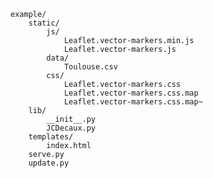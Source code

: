     example/
        static/
            js/
                Leaflet.vector-markers.min.js
                Leaflet.vector-markers.js
            data/
                Toulouse.csv
            css/
                Leaflet.vector-markers.css
                Leaflet.vector-markers.css.map
                Leaflet.vector-markers.css.map~
        lib/
            __init__.py
            JCDecaux.py
        templates/
            index.html
        serve.py
        update.py